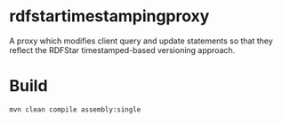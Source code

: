 # rdfstartimestampingproxy
A proxy which modifies client query and update statements so that they reflect the RDFStar timestamped-based versioning approach.

# Build 
`mvn clean compile assembly:single`